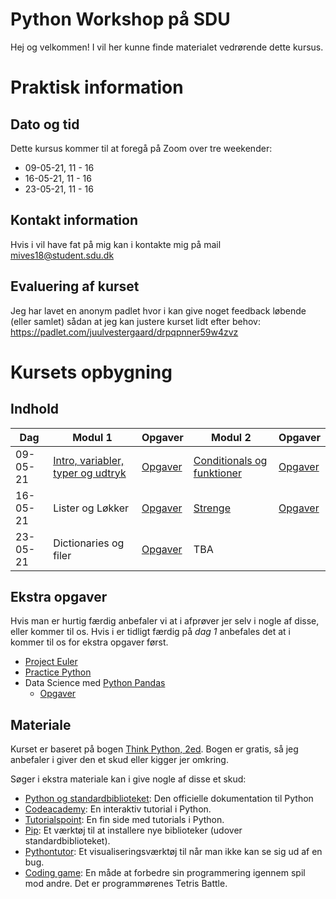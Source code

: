 # Python Workshop på SDU
Hej og velkommen! I vil her kunne finde materialet vedrørende dette kursus.

# Praktisk information
## Dato og tid
Dette kursus kommer til at foregå på Zoom over tre weekender:
* 09-05-21, 11 - 16
* 16-05-21, 11 - 16
* 23-05-21, 11 - 16

## Kontakt information
Hvis i vil have fat på mig kan i kontakte mig på mail mives18@student.sdu.dk

## Evaluering af kurset
Jeg har lavet en anonym padlet hvor i kan give noget feedback løbende (eller samlet) sådan at jeg kan justere kurset lidt efter behov: https://padlet.com/juulvestergaard/drpqpnner59w4zvz

# Kursets opbygning
## Indhold
| Dag      | Modul 1                           | Opgaver                                                                              | Modul 2                   | Opgaver |
|----------|-----------------------------------|--------------------------------------------------------------------------------------|---------------------------|---------|
| 09-05-21 | [Intro, variabler, typer og udtryk](/slides/d1m1.pdf) | [Opgaver](https://colab.research.google.com/drive/1gAjK4PhjNS7prO4QNflvhJsMh9og7Mh7) | [Conditionals og funktioner](/slides/d1m2.pdf) | [Opgaver](https://colab.research.google.com/drive/1rxckca47eAAqBT7UKv6_TzwiNrMnX4F5) |
| 16-05-21 | Lister og Løkker                  | [Opgaver](https://colab.research.google.com/drive/1UXHc2gzoFNXX0uCuWlNGVhZdfEjHEZf2) | [Strenge](/slides/d2m2.pdf)                   | [Opgaver](https://colab.research.google.com/drive/1cuKUSv6lpr5hJ74PlJvPp8ZsIAtEzz7h) |
| 23-05-21 | Dictionaries og filer             | [Opgaver](https://colab.research.google.com/drive/1R3beKxj1Wsoh8EScKBBvFlmRyrl-3sOm) | TBA                      |  |

## Ekstra opgaver
Hvis man er hurtig færdig anbefaler vi at i afprøver jer selv i nogle af disse, eller kommer til os. Hvis i er tidligt færdig på _dag 1_ anbefales det at i kommer til os for ekstra opgaver først.
* [Project Euler](https://projecteuler.net/)
* [Practice Python](https://www.practicepython.org/)
* Data Science med [Python Pandas](http://www.gregreda.com/2013/10/26/working-with-pandas-dataframes/)
  * [Opgaver](https://colab.research.google.com/drive/1-K44Sw_r6SnIOmrjsxo6lkz2HUPnRHjC)

## Materiale
Kurset er baseret på bogen [Think Python, 2ed](https://greenteapress.com/wp/think-python-2e/). Bogen er gratis, så jeg anbefaler i giver den et skud eller kigger jer omkring.

Søger i ekstra materiale kan i give nogle af disse et skud:
* [Python og standardbiblioteket](https://docs.python.org/3/library/index.html): Den officielle dokumentation til Python
* [Codeacademy](https://www.codecademy.com/learn/learn-python): En interaktiv tutorial i Python.
* [Tutorialspoint](https://www.tutorialspoint.com/python/index.htm): En fin side med tutorials i Python.
* [Pip](https://pypi.org/): Et værktøj til at installere nye biblioteker (udover standardbiblioteket).
* [Pythontutor](http://pythontutor.com/live.html#mode=edit): Et visualiseringsværktøj til når man ikke kan se sig ud af en bug.
* [Coding game](https://www.codingame.com/start): En måde at forbedre sin programmering igennem spil mod andre. Det er programmørenes Tetris Battle.
